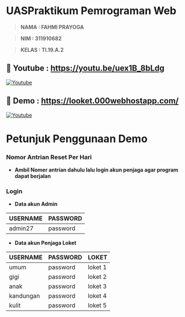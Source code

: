 # UASPraktikum Pemrograman Web

> **NAMA  : FAHMI PRAYOGA**

> **NIM   : 311910682**

> **KELAS : TI.19.A.2**


## 🔗 Youtube  : https://youtu.be/uex1B_8bLdg

[![Youtube](https://image.flaticon.com/icons/png/128/1383/1383260.png)](https://youtu.be/uex1B_8bLdg)

## 🔗 Demo     : https://looket.000webhostapp.com/

[![Youtube](https://image.flaticon.com/icons/png/128/5110/5110630.png)](https://looket.000webhostapp.com/)


# Petunjuk Penggunaan Demo

### Nomor Antrian Reset Per Hari
- **Ambil Nomer antrian dahulu lalu login akun penjaga agar program dapat berjalan**

### Login
- **Data akun Admin**

| USERNAME | PASSWORD |
| ------ | ------ |
| admin27 | password |

- **Data akun Penjaga Loket**

| USERNAME | PASSWORD | LOKET |
| ------ | ------ | ------ |
| umum | password | loket 1 |
| gigi | password | loket 2 |
| anak | password | loket 3 |
| kandungan | password | loket 4 |
| kulit | password | loket 5 |
